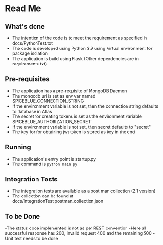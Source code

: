 # Read Me
## What's done
- The intention of the code is to meet the requirement as specified in docs/PythonTest.txt
- The code is developed using Python 3.9 using Virtual environment for package isolation
- The application is build using Flask (Other dependencies are in requirements.txt)

## Pre-requisites  
- The application has a pre-requisite of MongoDB Daemon
- The mongodb uri is set as env var named SPICEBLUE_CONNECTION_STRING
- If the environment variable is not set, then the connection string defaults to database in Atlas
- The secret for creating tokens is set as the environment variable SPICEBLUE_AUTHORIZATION_SECRET'
- If the environment variable is not set, then secret defaults to "secret"
- The key for for obtaining jwt token is stored as key in the end


## Running
- The application's entry point is startup.py
- The command is `python main.py`
  

## Integration Tests
- The integration tests are available as a post man collection (2.1 version)
- The collection can be found at docs/IntegrationTest.postman_collection.json

## To be Done
-The status code implemented is not as per REST convention
-Here all successful response has 200, invalid request 400 and the remaining 500
-Unit test needs to be done
